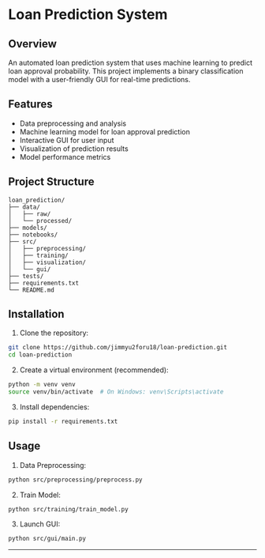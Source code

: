 # Loan Prediction System

## Overview
An automated loan prediction system that uses machine learning to predict loan approval probability. This project implements a binary classification model with a user-friendly GUI for real-time predictions.

## Features
- Data preprocessing and analysis
- Machine learning model for loan approval prediction
- Interactive GUI for user input
- Visualization of prediction results
- Model performance metrics

## Project Structure
```
loan_prediction/
├── data/
│   ├── raw/
│   └── processed/
├── models/
├── notebooks/
├── src/
│   ├── preprocessing/ 
│   ├── training/   
│   ├── visualization/
│   └── gui/
├── tests/
├── requirements.txt
└── README.md
```

## Installation

1. Clone the repository:
```bash
git clone https://github.com/jimmyu2foru18/loan-prediction.git
cd loan-prediction
```

2. Create a virtual environment (recommended):
```bash
python -m venv venv
source venv/bin/activate  # On Windows: venv\Scripts\activate
```

3. Install dependencies:
```bash
pip install -r requirements.txt
```

## Usage

1. Data Preprocessing:
```bash
python src/preprocessing/preprocess.py
```

2. Train Model:
```bash
python src/training/train_model.py
```

3. Launch GUI:
```bash
python src/gui/main.py
```
---
